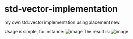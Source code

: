 # std-vector-implementation
my own std::vector implementation using placement new.

Usage is simple, for instance:
![image](https://user-images.githubusercontent.com/83311097/118159541-68309e00-b41d-11eb-8d32-7f5ad5d2a1ac.png)
The result is:
![image](https://user-images.githubusercontent.com/83311097/118159575-754d8d00-b41d-11eb-8c5a-8bc209f2b8a2.png)



